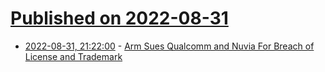 # [Published on 2022-08-31](index.md)

* [2022-08-31, 21:22:00](https://yro.slashdot.org/story/22/08/31/207217/arm-sues-qualcomm-and-nuvia-for-breach-of-license-and-trademark?utm_source=rss1.0mainlinkanon&utm_medium=feed) - [Arm Sues Qualcomm and Nuvia For Breach of License and Trademark](https://yro.slashdot.org/story/22/08/31/207217/arm-sues-qualcomm-and-nuvia-for-breach-of-license-and-trademark?utm_source=rss1.0mainlinkanon&utm_medium=feed)
